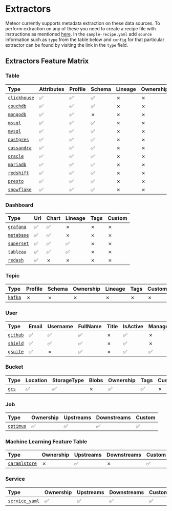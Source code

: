 # Extractors

Meteor currently supports metadata extraction on these data sources. To perform extraction on any of these you need to create a recipe file with instructions as mentioned [here](../concepts/recipe.md). In the `sample-recipe.yaml` add `source` information such as `type` from the table below and `config` for that particular extractor can be found by visiting the link in the `type` field.

## Extractors Feature Matrix

### Table

| Type                              | Attributes | Profile | Schema | Lineage | Ownership | Custom |
|:----------------------------------|:-----------|:--------|:-------|:--------|:----------|:-------|
| [`clickhouse`][clickhouse-readme] | ✅          | ✅       | ✅      | ✗       | ✗         | ✗      |
| [`couchdb`][couchdb-readme]       | ✅          | ✅       | ✅      | ✗       | ✗         | ✗      |
| [`mongodb`][mongodb-readme]       | ✅          | ✅       | ✗      | ✗       | ✗         | ✗      |
| [`mssql`][mssql-readme]           | ✅          | ✅       | ✅      | ✗       | ✗         | ✗      |
| [`mysql`][mysql-readme]           | ✅          | ✅       | ✅      | ✗       | ✗         | ✗      |
| [`postgres`][postgres-readme]     | ✅          | ✅       | ✅      | ✗       | ✗         | ✗      |
| [`cassandra`][cassandra-readme]   | ✅          | ✅       | ✅      | ✗       | ✗         | ✗      |
| [`oracle`][oracle-readme]         | ✅          | ✅       | ✅      | ✗       | ✗         | ✗      |
| [`mariadb`][mariadb-readme]       | ✅          | ✅       | ✅      | ✗       | ✗         | ✗      |
| [`redshift`][redshift-readme]     | ✅          | ✅       | ✅      | ✗       | ✗         | ✗      |
| [`presto`][presto-readme]         | ✅          | ✅       | ✅      | ✗       | ✗         | ✗      |
| [`snowflake`][snowflake-readme]   | ✅          | ✅       | ✅      | ✗       | ✗         | ✗      |

### Dashboard

| Type                          | Url | Chart | Lineage | Tags | Custom |
|:------------------------------|:----|:------|:--------|:-----|:-------|
| [`grafana`][grafana-readme]   | ✅   | ✅     | ✗       | ✗    | ✗      |
| [`metabase`][metabase-readme] | ✅   | ✅     | ✗       | ✗    | ✗      |
| [`superset`][superset-readme] | ✅   | ✅     | ✅       | ✗    | ✗      |
| [`tableau`][tableau-readme]   | ✅   | ✅     | ✅       | ✗    | ✗      |
| [`redash`][redash-readme]     | ✅   | ✗     | ✗       | ✗    | ✗      |


### Topic

| Type                    | Profile | Schema | Ownership | Lineage | Tags | Custom |
|:------------------------|:--------|:-------|:----------|:--------|:-----|:-------|
| [`kafka`][kafka-readme] | ✗       | ✗      | ✗         | ✗       | ✗    | ✗      |

### User

| Type                      | Email | Username | FullName | Title | IsActive | ManagerEmail | Profiles | Memberships | facets | common |
|:--------------------------|:------|:---------|:---------|:------|:---------|:-------------|:---------|:------------|:-------|:-------|
| [`github`][github-readme] | ✅     | ✅        | ✅        | ✗     | ✅        | ✗            | ✗        | ✗           | ✗      | ✗      |
| [`shield`][shield-readme] | ✅     | ✅        | ✅        | ✗     | ✅        | ✗            | ✗        | ✅           | ✅      | ✗      |
| [`gsuite`][gsuite-readme] | ✅     | ✗        | ✅        | ✗     | ✅        | ✅            | ✗        | ✗           | ✗      | ✗      |

### Bucket

| Type                | Location | StorageType | Blobs | Ownership | Tags | Custom | Timestamps |
|:--------------------|:---------|:------------|:------|:----------|:-----|:-------|:-----------|
| [`gcs`][gcs-readme] | ✅        | ✅           | ✗     | ✅         | ✅    | ✗      | ✅          |

### Job

| Type                        | Ownership | Upstreams | Downstreams | Custom |
|:----------------------------|:----------|:----------|:------------|:-------|
| [`optimus`][optimus-readme] | ✅         | ✅         | ✅           | ✅      | ✅ |

### Machine Learning Feature Table

| Type                                | Ownership | Upstreams | Downstreams | Custom |
|:------------------------------------|:----------|:----------|:------------|:-------|
| [`caramlstore`][caramlstore-readme] | ✗         | ✅         | ✗           | ✅      |

### Service

| Type                           | Ownership | Upstreams | Downstreams | Custom |
|:-------------------------------|:----------|:----------|:------------|:-------|
| [`service_yaml`][service-yaml] | ✅         | ✅         | ✅           | ✅      | ✅ |

<!--- Not using relative links because that breaks the docs build -->

[clickhouse-readme]: https://github.com/odpf/meteor/tree/main/plugins/extractors/clickhouse/README.md
[couchdb-readme]: https://github.com/odpf/meteor/tree/main/plugins/extractors/couchdb/README.md
[mongodb-readme]: https://github.com/odpf/meteor/tree/main/plugins/extractors/mongodb/README.md
[mssql-readme]: https://github.com/odpf/meteor/tree/main/plugins/extractors/mssql/README.md
[mysql-readme]: https://github.com/odpf/meteor/tree/main/plugins/extractors/mysql/README.md
[postgres-readme]: https://github.com/odpf/meteor/tree/main/plugins/extractors/postgres/README.md
[cassandra-readme]: https://github.com/odpf/meteor/tree/main/plugins/extractors/cassandra/README.md
[oracle-readme]: https://github.com/odpf/meteor/tree/main/plugins/extractors/oracle/README.md
[mariadb-readme]: https://github.com/odpf/meteor/tree/main/plugins/extractors/mariadb/README.md
[redshift-readme]: https://github.com/odpf/meteor/tree/main/plugins/extractors/redshift/README.md
[presto-readme]: https://github.com/odpf/meteor/tree/main/plugins/extractors/presto/README.md
[snowflake-readme]: https://github.com/odpf/meteor/tree/main/plugins/extractors/snowflake/README.md
[grafana-readme]: https://github.com/odpf/meteor/tree/main/plugins/extractors/grafana/README.md
[metabase-readme]: https://github.com/odpf/meteor/tree/main/plugins/extractors/metabase/README.md
[superset-readme]: https://github.com/odpf/meteor/tree/main/plugins/extractors/superset/README.md
[tableau-readme]: https://github.com/odpf/meteor/tree/main/plugins/extractors/tableau/README.md
[redash-readme]: https://github.com/odpf/meteor/tree/main/plugins/extractors/redash/README.md
[kafka-readme]: https://github.com/odpf/meteor/tree/main/plugins/extractors/kafka/README.md
[github-readme]: https://github.com/odpf/meteor/tree/main/plugins/extractors/github/README.md
[shield-readme]: https://github.com/odpf/meteor/tree/main/plugins/extractors/shield/README.md
[gsuite-readme]: https://github.com/odpf/meteor/tree/main/plugins/extractors/gsuite/README.md
[gcs-readme]: https://github.com/odpf/meteor/tree/main/plugins/extractors/gcs/README.md
[optimus-readme]: https://github.com/odpf/meteor/tree/main/plugins/extractors/optimus/README.md
[caramlstore-readme]: https://github.com/odpf/meteor/tree/main/plugins/extractors/caramlstore/README.md
[service-yaml]: https://github.com/odpf/meteor/tree/main/plugins/extractors/service_yaml/README.md
